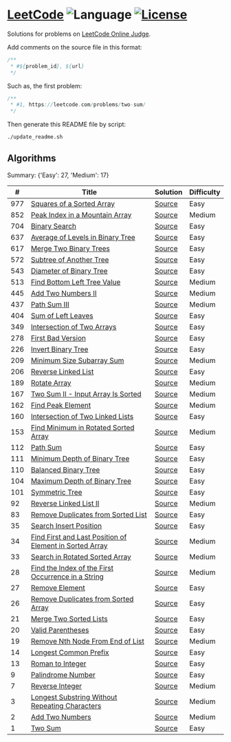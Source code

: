 # [LeetCode](https://leetcode.com/problemset/all/) ![Language](https://img.shields.io/badge/language-Java-orange.svg) [![License](https://img.shields.io/badge/license-MIT-blue.svg)](./LICENSE.md)

Solutions for problems on [LeetCode Online Judge](https://leetcode.com/).

Add comments on the source file in this format:

```java
/**
 * #${problem_id}, ${url}
 */
```

Such as, the first problem:

```java
/**
 * #1, https://leetcode.com/problems/two-sum/
 */
```

Then generate this README file by script:

```bash
./update_readme.sh
```

## Algorithms

Summary: {'Easy': 27, 'Medium': 17}

| # | Title | Solution | Difficulty |
|---| ----- | -------- | ---------- |
| 977 | [Squares of a Sorted Array](https://leetcode.com/problems/squares-of-a-sorted-array/) | [Source](./src/main/java/io/xkniu/github/leetcode/SquaresOfASortedArray.java) | Easy |
| 852 | [Peak Index in a Mountain Array](https://leetcode.com/problems/peak-index-in-a-mountain-array/) | [Source](./src/main/java/io/xkniu/github/leetcode/PeakIndexInAMountainArray.java) | Medium |
| 704 | [Binary Search](https://leetcode.com/problems/binary-search/) | [Source](./src/main/java/io/xkniu/github/leetcode/BinarySearch.java) | Easy |
| 637 | [Average of Levels in Binary Tree](https://leetcode.com/problems/average-of-levels-in-binary-tree/) | [Source](./src/main/java/io/xkniu/github/leetcode/AverageOfLevelsInBinaryTree.java) | Easy |
| 617 | [Merge Two Binary Trees](https://leetcode.com/problems/merge-two-binary-trees/) | [Source](./src/main/java/io/xkniu/github/leetcode/MergeTwoBinaryTrees.java) | Easy |
| 572 | [Subtree of Another Tree](https://leetcode.com/problems/subtree-of-another-tree/) | [Source](./src/main/java/io/xkniu/github/leetcode/SubtreeOfAnotherTree.java) | Easy |
| 543 | [Diameter of Binary Tree](https://leetcode.com/problems/diameter-of-binary-tree/) | [Source](./src/main/java/io/xkniu/github/leetcode/DiameterOfBinaryTree.java) | Easy |
| 513 | [Find Bottom Left Tree Value](https://leetcode.com/problems/find-bottom-left-tree-value/) | [Source](./src/main/java/io/xkniu/github/leetcode/FindBottomLeftTreeValue.java) | Medium |
| 445 | [Add Two Numbers II](https://leetcode.com/problems/add-two-numbers-ii/) | [Source](./src/main/java/io/xkniu/github/leetcode/AddTwoNumbersII.java) | Medium |
| 437 | [Path Sum III](https://leetcode.com/problems/path-sum-iii/) | [Source](./src/main/java/io/xkniu/github/leetcode/PathSumIII.java) | Medium |
| 404 | [Sum of Left Leaves](https://leetcode.com/problems/sum-of-left-leaves/) | [Source](./src/main/java/io/xkniu/github/leetcode/SumOfLeftLeaves.java) | Easy |
| 349 | [Intersection of Two Arrays](https://leetcode.com/problems/intersection-of-two-arrays/) | [Source](./src/main/java/io/xkniu/github/leetcode/IntersectionOfTwoArrays.java) | Easy |
| 278 | [First Bad Version](https://leetcode.com/problems/first-bad-version/) | [Source](./src/main/java/io/xkniu/github/leetcode/FirstBadVersion.java) | Easy |
| 226 | [Invert Binary Tree](https://leetcode.com/problems/invert-binary-tree/) | [Source](./src/main/java/io/xkniu/github/leetcode/InvertBinaryTree.java) | Easy |
| 209 | [Minimum Size Subarray Sum](https://leetcode.com/problems/minimum-size-subarray-sum/) | [Source](./src/main/java/io/xkniu/github/leetcode/MinimumSizeSubarraySum.java) | Medium |
| 206 | [Reverse Linked List](https://leetcode.com/problems/reverse-linked-list/) | [Source](./src/main/java/io/xkniu/github/leetcode/ReverseLinkedList.java) | Easy |
| 189 | [Rotate Array](https://leetcode.com/problems/rotate-array/) | [Source](./src/main/java/io/xkniu/github/leetcode/RotateArray.java) | Medium |
| 167 | [Two Sum II - Input Array Is Sorted](https://leetcode.com/problems/two-sum-ii-input-array-is-sorted/) | [Source](./src/main/java/io/xkniu/github/leetcode/TwoSumII.java) | Medium |
| 162 | [Find Peak Element](https://leetcode.com/problems/find-peak-element/) | [Source](./src/main/java/io/xkniu/github/leetcode/FindPeakElement.java) | Medium |
| 160 | [Intersection of Two Linked Lists](https://leetcode.com/problems/intersection-of-two-linked-lists/) | [Source](./src/main/java/io/xkniu/github/leetcode/IntersectionOfTwoLinkedLists.java) | Easy |
| 153 | [Find Minimum in Rotated Sorted Array](https://leetcode.com/problems/find-minimum-in-rotated-sorted-array/) | [Source](./src/main/java/io/xkniu/github/leetcode/FindMinimumInRotatedSortedArray.java) | Medium |
| 112 | [Path Sum](https://leetcode.com/problems/path-sum/) | [Source](./src/main/java/io/xkniu/github/leetcode/PathSum.java) | Easy |
| 111 | [Minimum Depth of Binary Tree](https://leetcode.com/problems/minimum-depth-of-binary-tree/) | [Source](./src/main/java/io/xkniu/github/leetcode/MinimumDepthOfBinaryTree.java) | Easy |
| 110 | [Balanced Binary Tree](https://leetcode.com/problems/balanced-binary-tree/) | [Source](./src/main/java/io/xkniu/github/leetcode/BalancedBinaryTree.java) | Easy |
| 104 | [Maximum Depth of Binary Tree](https://leetcode.com/problems/maximum-depth-of-binary-tree/) | [Source](./src/main/java/io/xkniu/github/leetcode/MaximumDepthOfBinaryTree.java) | Easy |
| 101 | [Symmetric Tree](https://leetcode.com/problems/symmetric-tree/) | [Source](./src/main/java/io/xkniu/github/leetcode/SymmetricTree.java) | Easy |
| 92 | [Reverse Linked List II](https://leetcode.com/problems/reverse-linked-list-ii/) | [Source](./src/main/java/io/xkniu/github/leetcode/ReverseLinkedListII.java) | Medium |
| 83 | [Remove Duplicates from Sorted List](https://leetcode.com/problems/remove-duplicates-from-sorted-list/) | [Source](./src/main/java/io/xkniu/github/leetcode/RemoveDuplicatesFromSortedList.java) | Easy |
| 35 | [Search Insert Position](https://leetcode.com/problems/search-insert-position/) | [Source](./src/main/java/io/xkniu/github/leetcode/SearchInsertPosition.java) | Easy |
| 34 | [Find First and Last Position of Element in Sorted Array](https://leetcode.com/problems/find-first-and-last-position-of-element-in-sorted-array/) | [Source](./src/main/java/io/xkniu/github/leetcode/FindFirstAndLastPositionOfElementInSortedArray.java) | Medium |
| 33 | [Search in Rotated Sorted Array](https://leetcode.com/problems/search-in-rotated-sorted-array/) | [Source](./src/main/java/io/xkniu/github/leetcode/SearchInRotatedSortedArray.java) | Medium |
| 28 | [Find the Index of the First Occurrence in a String](https://leetcode.com/problems/find-the-index-of-the-first-occurrence-in-a-string/) | [Source](./src/main/java/io/xkniu/github/leetcode/ImplementStrStr.java) | Medium |
| 27 | [Remove Element](https://leetcode.com/problems/remove-element/) | [Source](./src/main/java/io/xkniu/github/leetcode/RemoveElement.java) | Easy |
| 26 | [Remove Duplicates from Sorted Array](https://leetcode.com/problems/remove-duplicates-from-sorted-array/) | [Source](./src/main/java/io/xkniu/github/leetcode/RemoveDuplicatesFromSortedArray.java) | Easy |
| 21 | [Merge Two Sorted Lists](https://leetcode.com/problems/merge-two-sorted-lists/) | [Source](./src/main/java/io/xkniu/github/leetcode/MergeTwoSortedLists.java) | Easy |
| 20 | [Valid Parentheses](https://leetcode.com/problems/valid-parentheses/) | [Source](./src/main/java/io/xkniu/github/leetcode/ValidParentheses.java) | Easy |
| 19 | [Remove Nth Node From End of List](https://leetcode.com/problems/remove-nth-node-from-end-of-list/) | [Source](./src/main/java/io/xkniu/github/leetcode/RemoveNthNodeFromEndOfList.java) | Medium |
| 14 | [Longest Common Prefix](https://leetcode.com/problems/longest-common-prefix/) | [Source](./src/main/java/io/xkniu/github/leetcode/LongestCommonPrefix.java) | Easy |
| 13 | [Roman to Integer](https://leetcode.com/problems/roman-to-integer/) | [Source](./src/main/java/io/xkniu/github/leetcode/RomanToInteger.java) | Easy |
| 9 | [Palindrome Number](https://leetcode.com/problems/palindrome-number/) | [Source](./src/main/java/io/xkniu/github/leetcode/PalindromeNumber.java) | Easy |
| 7 | [Reverse Integer](https://leetcode.com/problems/reverse-integer/) | [Source](./src/main/java/io/xkniu/github/leetcode/ReverseInteger.java) | Medium |
| 3 | [Longest Substring Without Repeating Characters](https://leetcode.com/problems/longest-substring-without-repeating-characters/) | [Source](./src/main/java/io/xkniu/github/leetcode/LongestSubstringWithoutRepeatingCharacters.java) | Medium |
| 2 | [Add Two Numbers](https://leetcode.com/problems/add-two-numbers/) | [Source](./src/main/java/io/xkniu/github/leetcode/AddTwoNumbers.java) | Medium |
| 1 | [Two Sum](https://leetcode.com/problems/two-sum/) | [Source](./src/main/java/io/xkniu/github/leetcode/TwoSum.java) | Easy |
